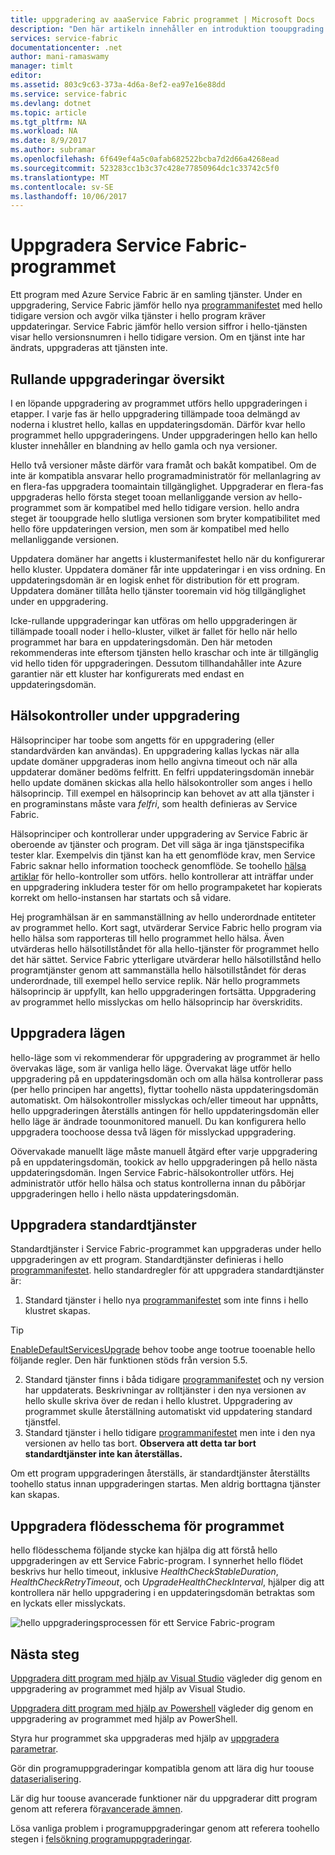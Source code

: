 ```yaml
---
title: uppgradering av aaaService Fabric programmet | Microsoft Docs
description: "Den här artikeln innehåller en introduktion tooupgrading ett Service Fabric-program, inklusive att välja uppgradera lägen och utför hälsokontroller."
services: service-fabric
documentationcenter: .net
author: mani-ramaswamy
manager: timlt
editor: 
ms.assetid: 803c9c63-373a-4d6a-8ef2-ea97e16e88dd
ms.service: service-fabric
ms.devlang: dotnet
ms.topic: article
ms.tgt_pltfrm: NA
ms.workload: NA
ms.date: 8/9/2017
ms.author: subramar
ms.openlocfilehash: 6f649ef4a5c0afab682522bcba7d2d66a4268ead
ms.sourcegitcommit: 523283cc1b3c37c428e77850964dc1c33742c5f0
ms.translationtype: MT
ms.contentlocale: sv-SE
ms.lasthandoff: 10/06/2017
---
```

# <a name="service-fabric-application-upgrade"></a>Uppgradera Service Fabric-programmet
Ett program med Azure Service Fabric är en samling tjänster. Under en uppgradering, Service Fabric jämför hello nya [programmanifestet](service-fabric-application-model.md#describe-an-application) med hello tidigare version och avgör vilka tjänster i hello program kräver uppdateringar. Service Fabric jämför hello version siffror i hello-tjänsten visar hello versionsnumren i hello tidigare version. Om en tjänst inte har ändrats, uppgraderas att tjänsten inte.

## <a name="rolling-upgrades-overview"></a>Rullande uppgraderingar översikt
I en löpande uppgradering av programmet utförs hello uppgraderingen i etapper. I varje fas är hello uppgradering tillämpade tooa delmängd av noderna i klustret hello, kallas en uppdateringsdomän. Därför kvar hello programmet hello uppgraderingens. Under uppgraderingen hello kan hello kluster innehåller en blandning av hello gamla och nya versioner.

Hello två versioner måste därför vara framåt och bakåt kompatibel. Om de inte är kompatibla ansvarar hello programadministratör för mellanlagring av en flera-fas uppgradera toomaintain tillgänglighet. Uppgraderar en flera-fas uppgraderas hello första steget tooan mellanliggande version av hello-programmet som är kompatibel med hello tidigare version. hello andra steget är tooupgrade hello slutliga versionen som bryter kompatibilitet med hello före uppdateringen version, men som är kompatibel med hello mellanliggande versionen.

Uppdatera domäner har angetts i klustermanifestet hello när du konfigurerar hello kluster. Uppdatera domäner får inte uppdateringar i en viss ordning. En uppdateringsdomän är en logisk enhet för distribution för ett program. Uppdatera domäner tillåta hello tjänster tooremain vid hög tillgänglighet under en uppgradering.

Icke-rullande uppgraderingar kan utföras om hello uppgraderingen är tillämpade tooall noder i hello-kluster, vilket är fallet för hello när hello programmet har bara en uppdateringsdomän. Den här metoden rekommenderas inte eftersom tjänsten hello kraschar och inte är tillgänglig vid hello tiden för uppgraderingen. Dessutom tillhandahåller inte Azure garantier när ett kluster har konfigurerats med endast en uppdateringsdomän.

## <a name="health-checks-during-upgrades"></a>Hälsokontroller under uppgradering
Hälsoprinciper har toobe som angetts för en uppgradering (eller standardvärden kan användas). En uppgradering kallas lyckas när alla update domäner uppgraderas inom hello angivna timeout och när alla uppdaterar domäner bedöms felfritt.  En felfri uppdateringsdomän innebär hello update domänen skickas alla hello hälsokontroller som anges i hello hälsoprincip. Till exempel en hälsoprincip kan behovet av att alla tjänster i en programinstans måste vara *felfri*, som health definieras av Service Fabric.

Hälsoprinciper och kontrollerar under uppgradering av Service Fabric är oberoende av tjänster och program. Det vill säga är inga tjänstspecifika tester klar.  Exempelvis din tjänst kan ha ett genomflöde krav, men Service Fabric saknar hello information toocheck genomflöde. Se toohello [hälsa artiklar](service-fabric-health-introduction.md) för hello-kontroller som utförs. hello kontrollerar att inträffar under en uppgradering inkludera tester för om hello programpaketet har kopierats korrekt om hello-instansen har startats och så vidare.

Hej programhälsan är en sammanställning av hello underordnade entiteter av programmet hello. Kort sagt, utvärderar Service Fabric hello program via hello hälsa som rapporteras till hello programmet hello hälsa. Även utvärderas hello hälsotillståndet för alla hello-tjänster för programmet hello det här sättet. Service Fabric ytterligare utvärderar hello hälsotillstånd hello programtjänster genom att sammanställa hello hälsotillståndet för deras underordnade, till exempel hello service replik. När hello programmets hälsoprincip är uppfyllt, kan hello uppgraderingen fortsätta. Uppgradering av programmet hello misslyckas om hello hälsoprincip har överskridits.

## <a name="upgrade-modes"></a>Uppgradera lägen
hello-läge som vi rekommenderar för uppgradering av programmet är hello övervakas läge, som är vanliga hello läge. Övervakat läge utför hello uppgradering på en uppdateringsdomän och om alla hälsa kontrollerar pass (per hello principen har angetts), flyttar toohello nästa uppdateringsdomän automatiskt.  Om hälsokontroller misslyckas och/eller timeout har uppnåtts, hello uppgraderingen återställs antingen för hello uppdateringsdomän eller hello läge är ändrade toounmonitored manuell. Du kan konfigurera hello uppgradera toochoose dessa två lägen för misslyckad uppgradering. 

Oövervakade manuellt läge måste manuell åtgärd efter varje uppgradering på en uppdateringsdomän, tookick av hello uppgraderingen på hello nästa uppdateringsdomän. Ingen Service Fabric-hälsokontroller utförs. Hej administratör utför hello hälsa och status kontrollerna innan du påbörjar uppgraderingen hello i hello nästa uppdateringsdomän.

## <a name="upgrade-default-services"></a>Uppgradera standardtjänster
Standardtjänster i Service Fabric-programmet kan uppgraderas under hello uppgraderingen av ett program. Standardtjänster definieras i hello [programmanifestet](service-fabric-application-model.md#describe-an-application). hello standardregler för att uppgradera standardtjänster är:

1. Standard tjänster i hello nya [programmanifestet](service-fabric-application-model.md#describe-an-application) som inte finns i hello klustret skapas.
> [!TIP]
> [EnableDefaultServicesUpgrade](service-fabric-cluster-fabric-settings.md#fabric-settings-that-you-can-customize) behov toobe ange tootrue tooenable hello följande regler. Den här funktionen stöds från version 5.5.

2. Standard tjänster finns i båda tidigare [programmanifestet](service-fabric-application-model.md#describe-an-application) och ny version har uppdaterats. Beskrivningar av rolltjänster i den nya versionen av hello skulle skriva över de redan i hello klustret. Uppgradering av programmet skulle återställning automatiskt vid uppdatering standard tjänstfel.
3. Standard tjänster i hello tidigare [programmanifestet](service-fabric-application-model.md#describe-an-application) men inte i den nya versionen av hello tas bort. **Observera att detta tar bort standardtjänster inte kan återställas.**

Om ett program uppgraderingen återställs, är standardtjänster återställts toohello status innan uppgraderingen startas. Men aldrig borttagna tjänster kan skapas.

## <a name="application-upgrade-flowchart"></a>Uppgradera flödesschema för programmet
hello flödesschema följande stycke kan hjälpa dig att förstå hello uppgraderingen av ett Service Fabric-program. I synnerhet hello flödet beskrivs hur hello timeout, inklusive *HealthCheckStableDuration*, *HealthCheckRetryTimeout*, och *UpgradeHealthCheckInterval*, hjälper dig att kontrollera när hello uppgradering i en uppdateringsdomän betraktas som en lyckats eller misslyckats.

![hello uppgraderingsprocessen för ett Service Fabric-program][image]

## <a name="next-steps"></a>Nästa steg
[Uppgradera ditt program med hjälp av Visual Studio](service-fabric-application-upgrade-tutorial.md) vägleder dig genom en uppgradering av programmet med hjälp av Visual Studio.

[Uppgradera ditt program med hjälp av Powershell](service-fabric-application-upgrade-tutorial-powershell.md) vägleder dig genom en uppgradering av programmet med hjälp av PowerShell.

Styra hur programmet ska uppgraderas med hjälp av [uppgradera parametrar](service-fabric-application-upgrade-parameters.md).

Gör din programuppgraderingar kompatibla genom att lära dig hur toouse [dataserialisering](service-fabric-application-upgrade-data-serialization.md).

Lär dig hur toouse avancerade funktioner när du uppgraderar ditt program genom att referera för[avancerade ämnen](service-fabric-application-upgrade-advanced.md).

Lösa vanliga problem i programuppgraderingar genom att referera toohello stegen i [felsökning programuppgraderingar](service-fabric-application-upgrade-troubleshooting.md).

[image]: media/service-fabric-application-upgrade/service-fabric-application-upgrade-flowchart.png
